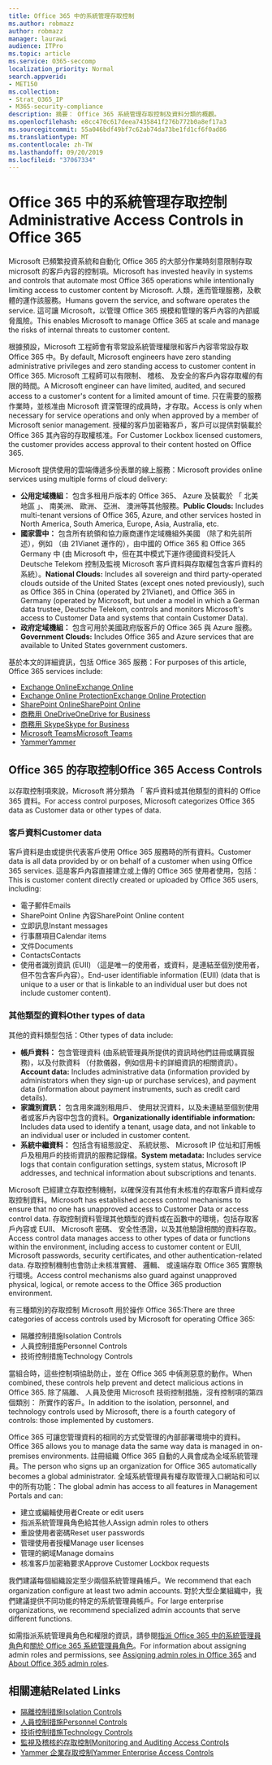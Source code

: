 ```yaml
---
title: Office 365 中的系統管理存取控制
ms.author: robmazz
author: robmazz
manager: laurawi
audience: ITPro
ms.topic: article
ms.service: O365-seccomp
localization_priority: Normal
search.appverid:
- MET150
ms.collection:
- Strat_O365_IP
- M365-security-compliance
description: 摘要： Office 365 系統管理存取控制及資料分類的概觀。
ms.openlocfilehash: e8cc470c617deea7435841f276b772b0a8ef17a3
ms.sourcegitcommit: 55a046bdf49bf7c62ab74da73be1fd1cf6f0ad86
ms.translationtype: MT
ms.contentlocale: zh-TW
ms.lasthandoff: 09/20/2019
ms.locfileid: "37067334"
---
```

# <a name="administrative-access-controls-in-office-365"></a><span data-ttu-id="1773b-103">Office 365 中的系統管理存取控制</span><span class="sxs-lookup"><span data-stu-id="1773b-103">Administrative Access Controls in Office 365</span></span> 

<span data-ttu-id="1773b-104">Microsoft 已頻繁投資系統和自動化 Office 365 的大部分作業時刻意限制存取 microsoft 的客戶內容的控制項。</span><span class="sxs-lookup"><span data-stu-id="1773b-104">Microsoft has invested heavily in systems and controls that automate most Office 365 operations while intentionally limiting access to customer content by Microsoft.</span></span> <span data-ttu-id="1773b-105">人類，進而管理服務，及軟體的運作該服務。</span><span class="sxs-lookup"><span data-stu-id="1773b-105">Humans govern the service, and software operates the service.</span></span> <span data-ttu-id="1773b-106">這可讓 Microsoft，以管理 Office 365 規模和管理的客戶內容的內部威脅風險。</span><span class="sxs-lookup"><span data-stu-id="1773b-106">This enables Microsoft to manage Office 365 at scale and manage the risks of internal threats to customer content.</span></span>

<span data-ttu-id="1773b-107">根據預設，Microsoft 工程師會有零常設系統管理權限和客戶內容零常設存取 Office 365 中。</span><span class="sxs-lookup"><span data-stu-id="1773b-107">By default, Microsoft engineers have zero standing administrative privileges and zero standing access to customer content in Office 365.</span></span> <span data-ttu-id="1773b-108">Microsoft 工程師可以有限制、 稽核、 及安全的客戶內容存取權的有限的時間。</span><span class="sxs-lookup"><span data-stu-id="1773b-108">A Microsoft engineer can have limited, audited, and secured access to a customer's content for a limited amount of time.</span></span> <span data-ttu-id="1773b-109">只在需要的服務作業時，並核准由 Microsoft 資深管理的成員時，才存取。</span><span class="sxs-lookup"><span data-stu-id="1773b-109">Access is only when necessary for service operations and only when approved by a member of Microsoft senior management.</span></span> <span data-ttu-id="1773b-110">授權的客戶加密箱客戶，客戶可以提供對裝載於 Office 365 其內容的存取權核准。</span><span class="sxs-lookup"><span data-stu-id="1773b-110">For Customer Lockbox licensed customers, the customer provides access approval to their content hosted on Office 365.</span></span>

<span data-ttu-id="1773b-111">Microsoft 提供使用的雲端傳遞多份表單的線上服務：</span><span class="sxs-lookup"><span data-stu-id="1773b-111">Microsoft provides online services using multiple forms of cloud delivery:</span></span>

- <span data-ttu-id="1773b-112">**公用定域機組：** 包含多租用戶版本的 Office 365、 Azure 及裝載於 「 北美地區 」、 南美洲、 歐洲、 亞洲、 澳洲等其他服務。</span><span class="sxs-lookup"><span data-stu-id="1773b-112">**Public Clouds:** Includes multi-tenant versions of Office 365, Azure, and other services hosted in North America, South America, Europe, Asia, Australia, etc.</span></span>
- <span data-ttu-id="1773b-113">**國家雲中：** 包含所有統領和協力廠商運作定域機組外美國 （除了和先前所述），例如 （由 21Vianet 運作的），由中國的 Office 365 和 Office 365 Germany 中 (由 Microsoft 中，但在其中模式下運作德國資料受託人Deutsche Telekom 控制及監視 Microsoft 客戶資料與存取權包含客戶資料的系統）。</span><span class="sxs-lookup"><span data-stu-id="1773b-113">**National Clouds:** Includes all sovereign and third party-operated clouds outside of the United States (except ones noted previously), such as Office 365 in China (operated by 21Vianet), and Office 365 in Germany (operated by Microsoft, but under a model in which a German data trustee, Deutsche Telekom, controls and monitors Microsoft's access to Customer Data and systems that contain Customer Data).</span></span>
- <span data-ttu-id="1773b-114">**政府定域機組：** 包含可用於美國政府版客戶的 Office 365 與 Azure 服務。</span><span class="sxs-lookup"><span data-stu-id="1773b-114">**Government Clouds:** Includes Office 365 and Azure services that are available to United States government customers.</span></span>

<span data-ttu-id="1773b-115">基於本文的詳細資訊，包括 Office 365 服務：</span><span class="sxs-lookup"><span data-stu-id="1773b-115">For purposes of this article, Office 365 services include:</span></span>

- [<span data-ttu-id="1773b-116">Exchange Online</span><span class="sxs-lookup"><span data-stu-id="1773b-116">Exchange Online</span></span>](https://docs.microsoft.com/Exchange/exchange-online)
- [<span data-ttu-id="1773b-117">Exchange Online Protection</span><span class="sxs-lookup"><span data-stu-id="1773b-117">Exchange Online Protection</span></span>](https://docs.microsoft.com/Office365/SecurityCompliance/eop/exchange-online-protection-overview)
- [<span data-ttu-id="1773b-118">SharePoint Online</span><span class="sxs-lookup"><span data-stu-id="1773b-118">SharePoint Online</span></span>](https://docs.microsoft.com/sharepoint/sharepoint-online)
- [<span data-ttu-id="1773b-119">商務用 OneDrive</span><span class="sxs-lookup"><span data-stu-id="1773b-119">OneDrive for Business</span></span>](https://docs.microsoft.com/OneDrive/onedrive)
- [<span data-ttu-id="1773b-120">商務用 Skype</span><span class="sxs-lookup"><span data-stu-id="1773b-120">Skype for Business</span></span>](https://docs.microsoft.com/SkypeForBusiness/skype-for-business-online)
- [<span data-ttu-id="1773b-121">Microsoft Teams</span><span class="sxs-lookup"><span data-stu-id="1773b-121">Microsoft Teams</span></span>](https://docs.microsoft.com/MicrosoftTeams/Teams-overview)
- [<span data-ttu-id="1773b-122">Yammer</span><span class="sxs-lookup"><span data-stu-id="1773b-122">Yammer</span></span>](https://docs.microsoft.com/yammer/yammer-landing-page)

## <a name="office-365-access-controls"></a><span data-ttu-id="1773b-123">Office 365 的存取控制</span><span class="sxs-lookup"><span data-stu-id="1773b-123">Office 365 Access Controls</span></span>

<span data-ttu-id="1773b-124">以存取控制項來說，Microsoft 將分類為 「 客戶資料或其他類型的資料的 Office 365 資料。</span><span class="sxs-lookup"><span data-stu-id="1773b-124">For access control purposes, Microsoft categorizes Office 365 data as Customer data or other types of data.</span></span>

### <a name="customer-data"></a><span data-ttu-id="1773b-125">客戶資料</span><span class="sxs-lookup"><span data-stu-id="1773b-125">Customer data</span></span>

<span data-ttu-id="1773b-126">客戶資料是由或提供代表客戶使用 Office 365 服務時的所有資料。</span><span class="sxs-lookup"><span data-stu-id="1773b-126">Customer data is all data provided by or on behalf of a customer when using Office 365 services.</span></span> <span data-ttu-id="1773b-127">這是客戶內容直接建立或上傳的 Office 365 使用者使用，包括：</span><span class="sxs-lookup"><span data-stu-id="1773b-127">This is customer content directly created or uploaded by Office 365 users, including:</span></span>

- <span data-ttu-id="1773b-128">電子郵件</span><span class="sxs-lookup"><span data-stu-id="1773b-128">Emails</span></span>
- <span data-ttu-id="1773b-129">SharePoint Online 內容</span><span class="sxs-lookup"><span data-stu-id="1773b-129">SharePoint Online content</span></span>
- <span data-ttu-id="1773b-130">立即訊息</span><span class="sxs-lookup"><span data-stu-id="1773b-130">Instant messages</span></span>
- <span data-ttu-id="1773b-131">行事曆項目</span><span class="sxs-lookup"><span data-stu-id="1773b-131">Calendar items</span></span>
- <span data-ttu-id="1773b-132">文件</span><span class="sxs-lookup"><span data-stu-id="1773b-132">Documents</span></span>
- <span data-ttu-id="1773b-133">Contacts</span><span class="sxs-lookup"><span data-stu-id="1773b-133">Contacts</span></span>
- <span data-ttu-id="1773b-134">使用者識別資訊 (EUII) （這是唯一的使用者，或資料，是連結至個別使用者，但不包含客戶內容）。</span><span class="sxs-lookup"><span data-stu-id="1773b-134">End-user identifiable information (EUII) (data that is unique to a user or that is linkable to an individual user but does not include customer content).</span></span>

### <a name="other-types-of-data"></a><span data-ttu-id="1773b-135">其他類型的資料</span><span class="sxs-lookup"><span data-stu-id="1773b-135">Other types of data</span></span>

<span data-ttu-id="1773b-136">其他的資料類型包括：</span><span class="sxs-lookup"><span data-stu-id="1773b-136">Other types of data include:</span></span>

- <span data-ttu-id="1773b-137">**帳戶資料：** 包含管理資料 (由系統管理員所提供的資訊時他們註冊或購買服務)，以及付款資料 （付款儀器，例如信用卡的詳細資訊的相關資訊）。</span><span class="sxs-lookup"><span data-stu-id="1773b-137">**Account data:** Includes administrative data (information provided by administrators when they sign-up or purchase services), and payment data (information about payment instruments, such as credit card details).</span></span>
- <span data-ttu-id="1773b-138">**家識別資訊：** 包含用來識別租用戶、 使用狀況資料，以及未連結至個別使用者或客戶內容中包含的資料。</span><span class="sxs-lookup"><span data-stu-id="1773b-138">**Organizationally identifiable information:** Includes data used to identify a tenant, usage data, and not linkable to an individual user or included in customer content.</span></span>
- <span data-ttu-id="1773b-139">**系統中繼資料：** 包括含有組態設定、 系統狀態、 Microsoft IP 位址和訂用帳戶及租用戶的技術資訊的服務記錄檔。</span><span class="sxs-lookup"><span data-stu-id="1773b-139">**System metadata:** Includes service logs that contain configuration settings, system status, Microsoft IP addresses, and technical information about subscriptions and tenants.</span></span>

<span data-ttu-id="1773b-140">Microsoft 已經建立存取控制機制，以確保沒有其他有未核准的存取客戶資料或存取控制資料。</span><span class="sxs-lookup"><span data-stu-id="1773b-140">Microsoft has established access control mechanisms to ensure that no one has unapproved access to Customer Data or access control data.</span></span> <span data-ttu-id="1773b-141">存取控制資料管理其他類型的資料或在函數中的環境，包括存取客戶內容或 EUII、 Microsoft 密碼、 安全性憑證，以及其他驗證相關的資料存取。</span><span class="sxs-lookup"><span data-stu-id="1773b-141">Access control data manages access to other types of data or functions within the environment, including access to customer content or EUII, Microsoft passwords, security certificates, and other authentication-related data.</span></span> <span data-ttu-id="1773b-142">存取控制機制也會防止未核准實體、 邏輯、 或遠端存取 Office 365 實際執行環境。</span><span class="sxs-lookup"><span data-stu-id="1773b-142">Access control mechanisms also guard against unapproved physical, logical, or remote access to the Office 365 production environment.</span></span>

<span data-ttu-id="1773b-143">有三種類別的存取控制 Microsoft 用於操作 Office 365:</span><span class="sxs-lookup"><span data-stu-id="1773b-143">There are three categories of access controls used by Microsoft for operating Office 365:</span></span>

- <span data-ttu-id="1773b-144">隔離控制措施</span><span class="sxs-lookup"><span data-stu-id="1773b-144">Isolation Controls</span></span>
- <span data-ttu-id="1773b-145">人員控制措施</span><span class="sxs-lookup"><span data-stu-id="1773b-145">Personnel Controls</span></span>
- <span data-ttu-id="1773b-146">技術控制措施</span><span class="sxs-lookup"><span data-stu-id="1773b-146">Technology Controls</span></span>

<span data-ttu-id="1773b-147">當組合時，這些控制項協助防止，並在 Office 365 中偵測惡意的動作。</span><span class="sxs-lookup"><span data-stu-id="1773b-147">When combined, these controls help prevent and detect malicious actions in Office 365.</span></span> <span data-ttu-id="1773b-148">除了隔離、 人員及使用 Microsoft 技術控制措施，沒有控制項的第四個類別： 所實作的客戶。</span><span class="sxs-lookup"><span data-stu-id="1773b-148">In addition to the isolation, personnel, and technology controls used by Microsoft, there is a fourth category of controls: those implemented by customers.</span></span>

<span data-ttu-id="1773b-149">Office 365 可讓您管理資料的相同的方式受管理的內部部署環境中的資料。</span><span class="sxs-lookup"><span data-stu-id="1773b-149">Office 365 allows you to manage data the same way data is managed in on-premises environments.</span></span> <span data-ttu-id="1773b-150">註冊組織 Office 365 自動的人員會成為全域系統管理員。</span><span class="sxs-lookup"><span data-stu-id="1773b-150">The person who signs up an organization for Office 365 automatically becomes a global administrator.</span></span> <span data-ttu-id="1773b-151">全域系統管理員有權存取管理入口網站和可以中的所有功能：</span><span class="sxs-lookup"><span data-stu-id="1773b-151">The global admin has access to all features in Management Portals and can:</span></span>

- <span data-ttu-id="1773b-152">建立或編輯使用者</span><span class="sxs-lookup"><span data-stu-id="1773b-152">Create or edit users</span></span>
- <span data-ttu-id="1773b-153">指派系統管理員角色給其他人</span><span class="sxs-lookup"><span data-stu-id="1773b-153">Assign admin roles to others</span></span>
- <span data-ttu-id="1773b-154">重設使用者密碼</span><span class="sxs-lookup"><span data-stu-id="1773b-154">Reset user passwords</span></span>
- <span data-ttu-id="1773b-155">管理使用者授權</span><span class="sxs-lookup"><span data-stu-id="1773b-155">Manage user licenses</span></span>
- <span data-ttu-id="1773b-156">管理的網域</span><span class="sxs-lookup"><span data-stu-id="1773b-156">Manage domains</span></span>
- <span data-ttu-id="1773b-157">核准客戶加密箱要求</span><span class="sxs-lookup"><span data-stu-id="1773b-157">Approve Customer Lockbox requests</span></span>

<span data-ttu-id="1773b-158">我們建議每個組織設定至少兩個系統管理員帳戶。</span><span class="sxs-lookup"><span data-stu-id="1773b-158">We recommend that each organization configure at least two admin accounts.</span></span> <span data-ttu-id="1773b-159">對於大型企業組織中，我們建議提供不同功能的特定的系統管理員帳戶。</span><span class="sxs-lookup"><span data-stu-id="1773b-159">For large enterprise organizations, we recommend specialized admin accounts that serve different functions.</span></span>

<span data-ttu-id="1773b-160">如需指派系統管理員角色和權限的資訊，請參閱[指派 Office 365 中的系統管理員角色](https://support.office.com/article/Assigning-admin-roles-in-Office-365-eac4d046-1afd-4f1a-85fc-8219c79e1504)和[關於 Office 365 系統管理員角色](https://support.office.com/article/Permissions-in-Office-365-DA585EEA-F576-4F55-A1E0-87090B6AAA9D)。</span><span class="sxs-lookup"><span data-stu-id="1773b-160">For information about assigning admin roles and permissions, see [Assigning admin roles in Office 365](https://support.office.com/article/Assigning-admin-roles-in-Office-365-eac4d046-1afd-4f1a-85fc-8219c79e1504) and [About Office 365 admin roles](https://support.office.com/article/Permissions-in-Office-365-DA585EEA-F576-4F55-A1E0-87090B6AAA9D).</span></span>

## <a name="related-links"></a><span data-ttu-id="1773b-161">相關連結</span><span class="sxs-lookup"><span data-stu-id="1773b-161">Related Links</span></span>

- [<span data-ttu-id="1773b-162">隔離控制措施</span><span class="sxs-lookup"><span data-stu-id="1773b-162">Isolation Controls</span></span>](office-365-isolation-controls.md)
- [<span data-ttu-id="1773b-163">人員控制措施</span><span class="sxs-lookup"><span data-stu-id="1773b-163">Personnel Controls</span></span>](office-365-personnel-controls.md)
- [<span data-ttu-id="1773b-164">技術控制措施</span><span class="sxs-lookup"><span data-stu-id="1773b-164">Technology Controls</span></span>](office-365-technology-controls.md)
- [<span data-ttu-id="1773b-165">監視及稽核的存取控制</span><span class="sxs-lookup"><span data-stu-id="1773b-165">Monitoring and Auditing Access Controls</span></span>](office-365-monitoring-and-auditing-access-controls.md)
- [<span data-ttu-id="1773b-166">Yammer 企業存取控制</span><span class="sxs-lookup"><span data-stu-id="1773b-166">Yammer Enterprise Access Controls</span></span>](office-365-yammer-enterprise-access-controls.md)